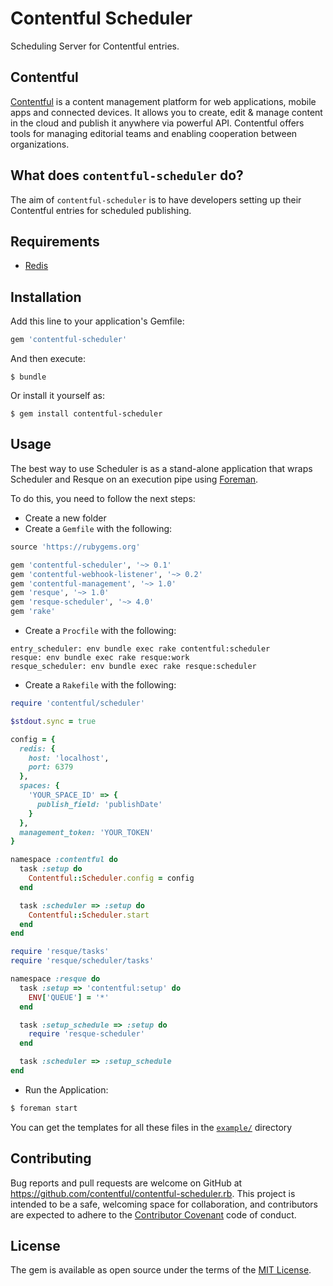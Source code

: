 # Contentful Scheduler

Scheduling Server for Contentful entries.

## Contentful
[Contentful](http://www.contentful.com) is a content management platform for web applications,
mobile apps and connected devices. It allows you to create, edit & manage content in the cloud
and publish it anywhere via powerful API. Contentful offers tools for managing editorial
teams and enabling cooperation between organizations.

## What does `contentful-scheduler` do?
The aim of `contentful-scheduler` is to have developers setting up their Contentful
entries for scheduled publishing.

## Requirements

* [Redis](http://redis.io/)

## Installation

Add this line to your application's Gemfile:

```ruby
gem 'contentful-scheduler'
```

And then execute:

    $ bundle

Or install it yourself as:

    $ gem install contentful-scheduler

## Usage

The best way to use Scheduler is as a stand-alone application that wraps Scheduler and Resque on an execution pipe using [Foreman](http://ddollar.github.io/foreman/).

To do this, you need to follow the next steps:

* Create a new folder
* Create a `Gemfile` with the following:

```ruby
source 'https://rubygems.org'

gem 'contentful-scheduler', '~> 0.1'
gem 'contentful-webhook-listener', '~> 0.2'
gem 'contentful-management', '~> 1.0'
gem 'resque', '~> 1.0'
gem 'resque-scheduler', '~> 4.0'
gem 'rake'
```

* Create a `Procfile` with the following:

```
entry_scheduler: env bundle exec rake contentful:scheduler
resque: env bundle exec rake resque:work
resque_scheduler: env bundle exec rake resque:scheduler
```

* Create a `Rakefile` with the following:

```ruby
require 'contentful/scheduler'

$stdout.sync = true

config = {
  redis: {
    host: 'localhost',
    port: 6379
  },
  spaces: {
    'YOUR_SPACE_ID' => {
      publish_field: 'publishDate'
    }
  },
  management_token: 'YOUR_TOKEN'
}

namespace :contentful do
  task :setup do
    Contentful::Scheduler.config = config
  end

  task :scheduler => :setup do
    Contentful::Scheduler.start
  end
end

require 'resque/tasks'
require 'resque/scheduler/tasks'

namespace :resque do
  task :setup => 'contentful:setup' do
    ENV['QUEUE'] = '*'
  end

  task :setup_schedule => :setup do
    require 'resque-scheduler'
  end

  task :scheduler => :setup_schedule
end
```

* Run the Application:

```bash
$ foreman start
```

You can get the templates for all these files in the [`example/`](./example) directory

## Contributing

Bug reports and pull requests are welcome on GitHub at https://github.com/contentful/contentful-scheduler.rb. This project is intended to be a safe, welcoming space for collaboration, and contributors are expected to adhere to the [Contributor Covenant](contributor-covenant.org) code of conduct.

## License

The gem is available as open source under the terms of the [MIT License](http://opensource.org/licenses/MIT).

